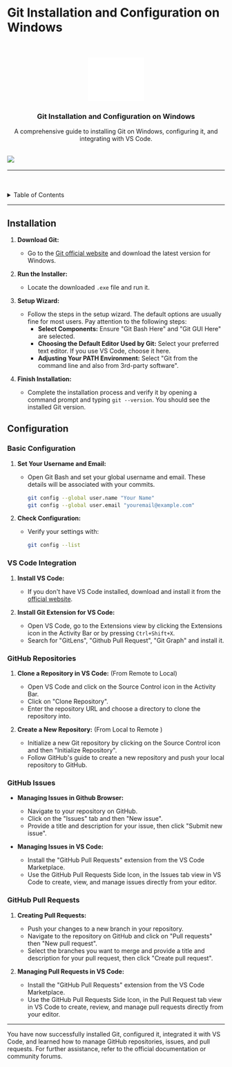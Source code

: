 # Git Installation and Configuration on Windows

<a name="readme-top"/>

<br/>

<br />
<div align="center">
  <a href="https://github.com/zyx-0314/">
    <img src="../docs/img/nyebe_white.png" alt="Nyebe" width="130" height="100">
  </a>

  <h3 align="center">Git Installation and Configuration on Windows</h3>
</div>
<div align="center">
  A comprehensive guide to installing Git on Windows, configuring it, and integrating with VS Code.
</div>

<br />

![](https://visit-counter.vercel.app/counter.png?page=zyx-0314/Github-Git-Guide)

---

<br />
<br />

<details>
  <summary>Table of Contents</summary>
  <ol>
    <li>
      <a href="#installation">Installation</a>
    </li>
    <li>
      <a href="#configuration">Configuration</a>
      <ol>
        <li>
          <a href="#basic-configuration">Basic Configuration</a>
        </li>
        <li>
          <a href="#vs-code-integration">VS Code Integration</a>
        </li>
        <li>
          <a href="#github-repositories">GitHub Repositories</a>
        </li>
        <li>
          <a href="#github-issues">GitHub Issues</a>
        </li>
        <li>
          <a href="#github-pull-requests">GitHub Pull Requests</a>
        </li>
      </ol>
    </li>
  </ol>
</details>

---

## Installation

1. **Download Git:**
   - Go to the [Git official website](https://git-scm.com/download/win) and download the latest version for Windows.

2. **Run the Installer:**
   - Locate the downloaded `.exe` file and run it.

3. **Setup Wizard:**
   - Follow the steps in the setup wizard. The default options are usually fine for most users. Pay attention to the following steps:
     - **Select Components:** Ensure "Git Bash Here" and "Git GUI Here" are selected.
     - **Choosing the Default Editor Used by Git:** Select your preferred text editor. If you use VS Code, choose it here.
     - **Adjusting Your PATH Environment:** Select "Git from the command line and also from 3rd-party software".

4. **Finish Installation:**
   - Complete the installation process and verify it by opening a command prompt and typing `git --version`. You should see the installed Git version.

## Configuration

### Basic Configuration

1. **Set Your Username and Email:**
   - Open Git Bash and set your global username and email. These details will be associated with your commits.
     ```sh
     git config --global user.name "Your Name"
     git config --global user.email "youremail@example.com"
     ```

2. **Check Configuration:**
   - Verify your settings with:
     ```sh
     git config --list
     ```

### VS Code Integration

1. **Install VS Code:**
   - If you don't have VS Code installed, download and install it from the [official website](https://code.visualstudio.com/).

2. **Install Git Extension for VS Code:**
   - Open VS Code, go to the Extensions view by clicking the Extensions icon in the Activity Bar or by pressing `Ctrl+Shift+X`.
   - Search for "GitLens", "Github Pull Request", "Git Graph" and install it.

### GitHub Repositories

1. **Clone a Repository in VS Code:**
    (From Remote to Local)
   - Open VS Code and click on the Source Control icon in the Activity Bar.
   - Click on "Clone Repository".
   - Enter the repository URL and choose a directory to clone the repository into.

2. **Create a New Repository:**
    (From Local to Remote )
   - Initialize a new Git repository by clicking on the Source Control icon and then "Initialize Repository".
   - Follow GitHub's guide to create a new repository and push your local repository to GitHub.

### GitHub Issues

- **Managing Issues in Github Browser:**
   - Navigate to your repository on GitHub.
   - Click on the "Issues" tab and then "New issue".
   - Provide a title and description for your issue, then click "Submit new issue".

- **Managing Issues in VS Code:**
   - Install the "GitHub Pull Requests" extension from the VS Code Marketplace.
   - Use the GitHub Pull Requests Side Icon, in the Issues tab view in VS Code to create, view, and manage issues directly from your editor.

### GitHub Pull Requests

1. **Creating Pull Requests:**
   - Push your changes to a new branch in your repository.
   - Navigate to the repository on GitHub and click on "Pull requests" then "New pull request".
   - Select the branches you want to merge and provide a title and description for your pull request, then click "Create pull request".

2. **Managing Pull Requests in VS Code:**
   - Install the "GitHub Pull Requests" extension from the VS Code Marketplace.
   - Use the GitHub Pull Requests Side Icon, in the Pull Request tab view in VS Code to create, review, and manage pull requests directly from your editor.

---

You have now successfully installed Git, configured it, integrated it with VS Code, and learned how to manage GitHub repositories, issues, and pull requests. For further assistance, refer to the official documentation or community forums.
